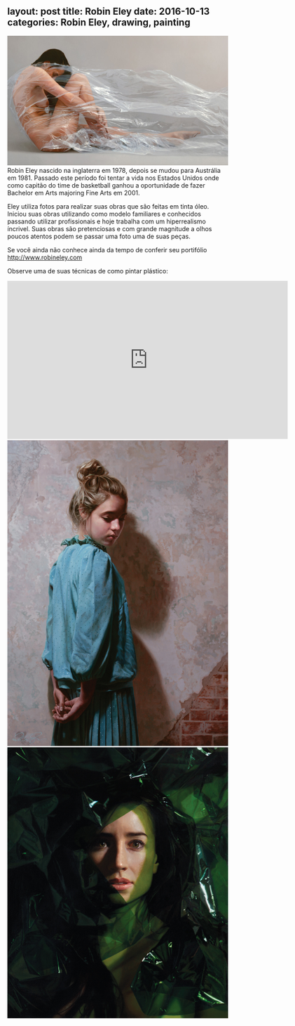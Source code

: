 layout: post
title: Robin Eley
date: 2016-10-13
categories: Robin Eley, drawing, painting
---

<img src="/images/fulls/05.jpg" class="fit image"> Robin Eley nascido na inglaterra em 1978, depois se mudou para Austrália em 1981. Passado este período foi tentar a vida nos Estados Unidos onde como capitão do time de basketball ganhou  a oportunidade de fazer Bachelor em Arts majoring Fine Arts em 2001.

Eley utiliza fotos para realizar suas obras que são feitas em tinta óleo. Iniciou suas obras  utilizando como modelo familiares e conhecidos passando utilizar profissionais e hoje trabalha com um hiperrealismo íncrivel. Suas obras são pretenciosas e com grande magnitude a olhos poucos atentos podem se passar uma foto uma de suas peças.

Se você ainda não conhece ainda da tempo de conferir  seu portifólio <a href="http://www.robineley.com">http://www.robineley.com</a>

Observe uma de suas técnicas de como pintar plástico:
<iframe width="640" height="360" src="https://www.youtube.com/embed/nA0EQcUgu1Q" frameborder="0" allowfullscreen></iframe>
<img src="/images/fulls/05-1.jpg" class="fit image">
<img src="/images/fulls/05-2.jpg" class="fit image">
